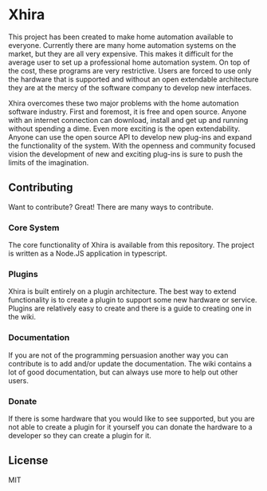 Xhira   
=====

This project has been created to make home automation available to everyone. Currently there are many home automation systems on the market, but they are all very expensive. This makes it difficult for the average user to set up a professional home automation system. On top of the cost, these programs are very restrictive. Users are forced to use only the hardware that is supported and without an open extendable architecture they are at the mercy of the software company to develop new interfaces.

Xhira overcomes these two major problems with the home automation software industry. First and foremost, it is free and open source. Anyone with an internet connection can download, install and get up and running without spending a dime. Even more exciting is the open extendability. Anyone can use the open source API to develop new plug-ins and expand the functionality of the system. With the openness and community focused vision the development of new and exciting plug-ins is sure to push the limits of the imagination.

Contributing
------------

Want to contribute? Great! There are many ways to contribute.


### Core System

The core functionality of Xhira is available from this repository. The project is written as a Node.JS application in typescript. 

### Plugins

Xhira is built entirely on a plugin architecture. The best way to extend functionality is to create a plugin to support some new hardware or service.  Plugins are relatively easy to create and there is a guide to creating one in the wiki.


### Documentation

If you are not of the programming persuasion another way you can contribute is to add and/or update the documentation. The wiki contains a lot of good documentation, but can always use more to help out other users.


### Donate

If there is some hardware that you would like to see supported, but you are not able to create a plugin for it yourself you can donate the hardware to a developer so they can create a plugin for it.

## License
MIT
